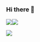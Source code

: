 ### Hi there 👋

<img src="https://img.shields.io/badge/Scss-green?style=flat&logo=Sass&logoColor=232F3E"/><img src="https://img.shields.io/badge/amazonaws-black?style=flat&logo=amazonaws&logoColor=white"/>

<img src="https://img.shields.io/badge/Python-3776AB?style=flat&logo=python&logoColor=3776AB"/>



<!--
**ARProxy/ARProxy** is a ✨ _special_ ✨ repository because its `README.md` (this file) appears on your GitHub profile.

Here are some ideas to get you started:

- 🔭 I’m currently working on ...
- 🌱 I’m currently learning ...
- 👯 I’m looking to collaborate on ...
- 🤔 I’m looking for help with ...
- 💬 Ask me about ...
- 📫 How to reach me: ...
- 😄 Pronouns: ...
- ⚡ Fun fact: ...
-->
